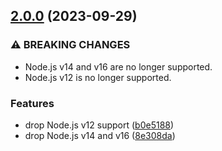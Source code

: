 ## [2.0.0](https://github.com/kenany/lombardi/compare/1.0.0...2.0.0) (2023-09-29)


### ⚠ BREAKING CHANGES

* Node.js v14 and v16 are no longer supported.
* Node.js v12 is no longer supported.

### Features

* drop Node.js v12 support ([b0e5188](https://github.com/kenany/lombardi/commit/b0e518817834744e1471121067945c673534976b))
* drop Node.js v14 and v16 ([8e308da](https://github.com/kenany/lombardi/commit/8e308daebc3f9b0d7e01dffe8c17db01f8f6a98d))
